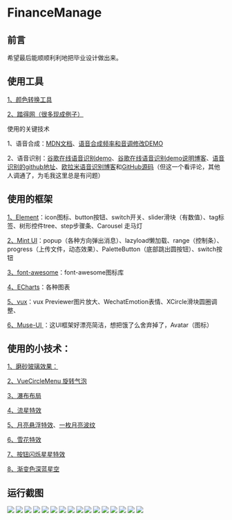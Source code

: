 # FinanceManage

## 前言

希望最后能顺顺利利地把毕业设计做出来。

## 使用工具

[1、颜色转换工具](https://tools.guardui.net/nose/rgb_hex_color.html)

[2、踏得网（很多现成例子）](http://techbrood.com/)

使用的关键技术

1、语音合成：[MDN文档](https://developer.mozilla.org/zh-CN/docs/Web/API/SpeechSynthesis)、[语音合成频率和音调修改DEMO](https://github.com/mdn/web-speech-api/tree/master/speak-easy-synthesis)

2、语音识别：[谷歌在线语音识别demo](https://www.google.com/intl/en/chrome/demos/speech.html)、[谷歌在线语音识别demo说明博客](https://developers.google.com/web/updates/2013/01/Voice-Driven-Web-Apps-Introduction-to-the-Web-Speech-API)、[语音识别的github地址](https://github.com/googlearchive/webplatform-samples)、[欧拉米语音识别博客](https://blog.csdn.net/ls0609/article/details/73920229#comments)和[GitHub源码](https://github.com/ls0609/WebVoiceRecognize)（但这一个看评论，其他人调通了，为毛我这里总是有问题）


## 使用的框架

[1、Element](http://element-cn.eleme.io/#/zh-CN/component/icon)：icon图标、button按钮、switch开关、slider滑块（有数值）、tag标签、树形控件tree、step步骤条、Carousel 走马灯

[2、Mint UI](http://mint-ui.github.io/#!/zh-cn)：popup（各种方向弹出消息）、lazyload懒加载、range（控制条）、progress（上传文件，动态效果）、PaletteButton（底部跳出圆按钮）、switch按钮

[3、font-awesome](https://fontawesome.com/how-to-use/js-component-packages)：font-awesome图标库

[4、ECharts](http://echarts.baidu.com/echarts2/doc/doc.html)：各种图表

[5、vux](https://doc.vux.li/zh-CN/)：vux Previewer图片放大、WechatEmotion表情、XCircle滑块圆圈调整、

[6、Muse-UI ](http://www.muse-ui.org/#/install)：这UI框架好漂亮简洁，想把饿了么舍弃掉了，Avatar（图标）



## 使用的小技术：

[1、磨砂玻璃效果：](https://www.w3cplus.com/css3/css-secrets/frosted-glass-effect.html)

[2、VueCircleMenu 旋转气泡](https://github.com/OYsun/VueCircleMenu/blob/master/README-ZH.MD)

[3、瀑布布局](https://github.com/MopTym/vue-waterfall)

[4、流星特效](https://www.cnblogs.com/wisewrong/p/7124920.html)

[5、月亮悬浮特效](http://wow.techbrood.com/fiddle/33773)、[一枚月亮波纹](https://www.jianshu.com/p/09db9162d35c)

[6、雪花特效](http://wow.techbrood.com/fiddle/31715)

[7、按钮闪烁星星特效](http://www.htmleaf.com/html5/html5-canvas/201507032158.html)

[8、渐变色深蓝星空](http://wow.techbrood.com/fiddle/27222)

## 运行截图
<img src="screen_img/01.png"/>

<img src="screen_img/02.png"/>

<img src="screen_img/04.png"/>

<img src="screen_img/05.png"/>

<img src="screen_img/06.png"/>

<img src="screen_img/07.png"/>

<img src="screen_img/10.png"/>

<img src="screen_img/23.png"/>

<img src="screen_img/13.png"/>

<img src="screen_img/14.png"/>

<img src="screen_img/15.png"/>

<img src="screen_img/16.png"/>

<img src="screen_img/17.png"/>

<img src="screen_img/18.png"/>

<img src="screen_img/233.png"/>

<img src="screen_img/222.png"/>
